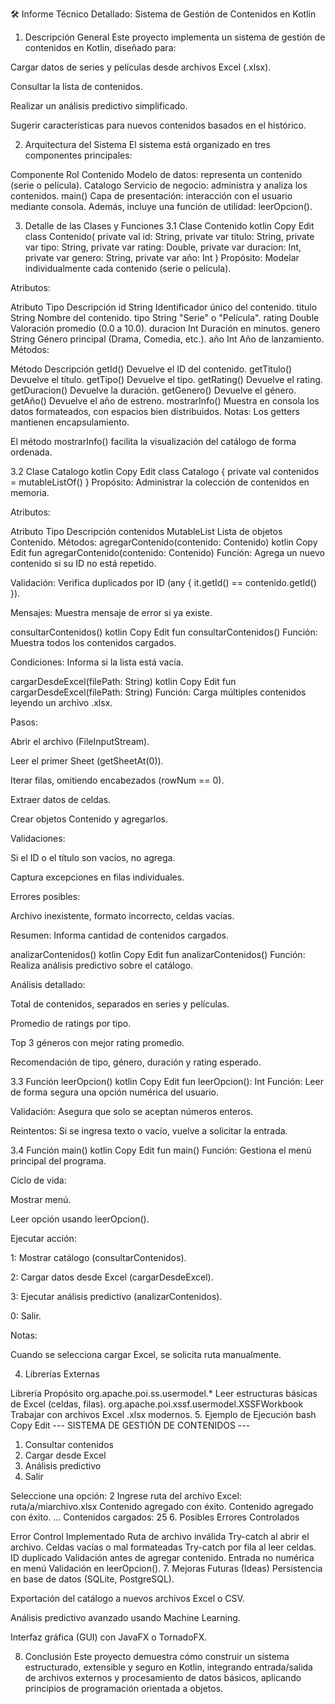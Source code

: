 🛠️ Informe Técnico Detallado: Sistema de Gestión de Contenidos en Kotlin
1. Descripción General
Este proyecto implementa un sistema de gestión de contenidos en Kotlin, diseñado para:

Cargar datos de series y películas desde archivos Excel (.xlsx).

Consultar la lista de contenidos.

Realizar un análisis predictivo simplificado.

Sugerir características para nuevos contenidos basados en el histórico.

2. Arquitectura del Sistema
El sistema está organizado en tres componentes principales:


Componente	Rol
Contenido	Modelo de datos: representa un contenido (serie o película).
Catalogo	Servicio de negocio: administra y analiza los contenidos.
main()	Capa de presentación: interacción con el usuario mediante consola.
Además, incluye una función de utilidad: leerOpcion().

3. Detalle de las Clases y Funciones
3.1 Clase Contenido
kotlin
Copy
Edit
class Contenido(
    private val id: String,
    private var titulo: String,
    private var tipo: String,
    private var rating: Double,
    private var duracion: Int,
    private var genero: String,
    private var año: Int
)
Propósito:
Modelar individualmente cada contenido (serie o película).

Atributos:

Atributo	Tipo	Descripción
id	String	Identificador único del contenido.
titulo	String	Nombre del contenido.
tipo	String	"Serie" o "Película".
rating	Double	Valoración promedio (0.0 a 10.0).
duracion	Int	Duración en minutos.
genero	String	Género principal (Drama, Comedia, etc.).
año	Int	Año de lanzamiento.
Métodos:

Método	Descripción
getId()	Devuelve el ID del contenido.
getTitulo()	Devuelve el título.
getTipo()	Devuelve el tipo.
getRating()	Devuelve el rating.
getDuracion()	Devuelve la duración.
getGenero()	Devuelve el género.
getAño()	Devuelve el año de estreno.
mostrarInfo()	Muestra en consola los datos formateados, con espacios bien distribuidos.
Notas:
Los getters mantienen encapsulamiento.

El método mostrarInfo() facilita la visualización del catálogo de forma ordenada.

3.2 Clase Catalogo
kotlin
Copy
Edit
class Catalogo {
    private val contenidos = mutableListOf<Contenido>()
}
Propósito:
Administrar la colección de contenidos en memoria.

Atributos:

Atributo	Tipo	Descripción
contenidos	MutableList<Contenido>	Lista de objetos Contenido.
Métodos:
agregarContenido(contenido: Contenido)
kotlin
Copy
Edit
fun agregarContenido(contenido: Contenido)
Función: Agrega un nuevo contenido si su ID no está repetido.

Validación: Verifica duplicados por ID (any { it.getId() == contenido.getId() }).

Mensajes: Muestra mensaje de error si ya existe.

consultarContenidos()
kotlin
Copy
Edit
fun consultarContenidos()
Función: Muestra todos los contenidos cargados.

Condiciones: Informa si la lista está vacía.

cargarDesdeExcel(filePath: String)
kotlin
Copy
Edit
fun cargarDesdeExcel(filePath: String)
Función: Carga múltiples contenidos leyendo un archivo .xlsx.

Pasos:

Abrir el archivo (FileInputStream).

Leer el primer Sheet (getSheetAt(0)).

Iterar filas, omitiendo encabezados (rowNum == 0).

Extraer datos de celdas.

Crear objetos Contenido y agregarlos.

Validaciones:

Si el ID o el título son vacíos, no agrega.

Captura excepciones en filas individuales.

Errores posibles:

Archivo inexistente, formato incorrecto, celdas vacías.

Resumen: Informa cantidad de contenidos cargados.

analizarContenidos()
kotlin
Copy
Edit
fun analizarContenidos()
Función: Realiza análisis predictivo sobre el catálogo.

Análisis detallado:

Total de contenidos, separados en series y películas.

Promedio de ratings por tipo.

Top 3 géneros con mejor rating promedio.

Recomendación de tipo, género, duración y rating esperado.

3.3 Función leerOpcion()
kotlin
Copy
Edit
fun leerOpcion(): Int
Función: Leer de forma segura una opción numérica del usuario.

Validación: Asegura que solo se aceptan números enteros.

Reintentos: Si se ingresa texto o vacío, vuelve a solicitar la entrada.

3.4 Función main()
kotlin
Copy
Edit
fun main()
Función: Gestiona el menú principal del programa.

Ciclo de vida:

Mostrar menú.

Leer opción usando leerOpcion().

Ejecutar acción:

1: Mostrar catálogo (consultarContenidos).

2: Cargar datos desde Excel (cargarDesdeExcel).

3: Ejecutar análisis predictivo (analizarContenidos).

0: Salir.

Notas:

Cuando se selecciona cargar Excel, se solicita ruta manualmente.

4. Librerías Externas

Librería	Propósito
org.apache.poi.ss.usermodel.*	Leer estructuras básicas de Excel (celdas, filas).
org.apache.poi.xssf.usermodel.XSSFWorkbook	Trabajar con archivos Excel .xlsx modernos.
5. Ejemplo de Ejecución
bash
Copy
Edit
--- SISTEMA DE GESTIÓN DE CONTENIDOS ---
1. Consultar contenidos
2. Cargar desde Excel
3. Análisis predictivo
0. Salir

Seleccione una opción: 2
Ingrese ruta del archivo Excel:
ruta/a/miarchivo.xlsx
Contenido agregado con éxito.
Contenido agregado con éxito.
...
Contenidos cargados: 25
6. Posibles Errores Controlados

Error	Control Implementado
Ruta de archivo inválida	Try-catch al abrir el archivo.
Celdas vacías o mal formateadas	Try-catch por fila al leer celdas.
ID duplicado	Validación antes de agregar contenido.
Entrada no numérica en menú	Validación en leerOpcion().
7. Mejoras Futuras (Ideas)
Persistencia en base de datos (SQLite, PostgreSQL).

Exportación del catálogo a nuevos archivos Excel o CSV.

Análisis predictivo avanzado usando Machine Learning.

Interfaz gráfica (GUI) con JavaFX o TornadoFX.

8. Conclusión
Este proyecto demuestra cómo construir un sistema estructurado, extensible y seguro en Kotlin, integrando entrada/salida de archivos externos y procesamiento de datos básicos, aplicando principios de programación orientada a objetos.

